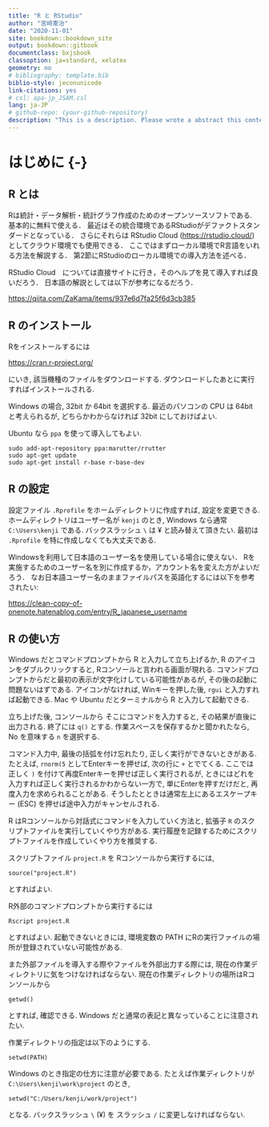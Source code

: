 ```yaml
--- 
title: "R と RStudio"
author: "宮﨑憲治"
date: "2020-11-01"
site: bookdown::bookdown_site
output: bookdown::gitbook
documentclass: bxjsbook
classoption: ja=standard, xelatex
geometry: no
# bibliography: template.bib
biblio-style: jeconunicode
link-citations: yes
# csl: apa-jp_JSAM.csl
lang: ja-JP
# github-repo: (your-github-repository)
description: "This is a description. Please wrote a abstract this contents. "
---
```

# はじめに {-}



## R とは
Rは統計・データ解析・統計グラフ作成のためのオープンソースソフトである.
基本的に無料で使える．
最近はその統合環境であるRStudioがデファクトスタンダードとなっている．
さらにそれらは RStudio Cloud (https://rstudio.cloud/) としてクラウド環境でも使用できる．
ここではまずローカル環境でR言語をいれる方法を解説する．
第2節にRStudioのローカル環境での導入方法を述べる．

RStudio Cloud　については直接サイトに行き，そのヘルプを見て導入すれば良いだろう．
日本語の解説としては以下が参考になるだろう．

https://qiita.com/ZaKama/items/937e6d7fa25f6d3cb385


## R のインストール
Rをインストールするには

https://cran.r-project.org/

にいき, 該当機種のファイルをダウンロードする.
ダウンロードしたあとに実行すればインストールされる.

Windows の場合, 32bit か 64bit を選択する. 
最近のパソコンの CPU は 64bit と考えられるが,
どちらかわからなければ 32bit にしておけばよい.

Ubuntu なら `ppa` を使って導入してもよい.
```
sudo add-apt-repository ppa:marutter/rrutter
sudo apt-get update
sudo apt-get install r-base r-base-dev
```

## R の設定
設定ファイル `.Rprofile` をホームディレクトリに作成すれば, 設定を変更できる.
ホームディレクトリはユーザー名が `kenji` のとき, Windows なら通常
`C:\Users\kenji` である. バックスラッシュ `\` は $\yen$ と読み替えて頂きたい. 
最初は `.Rprofile` を特に作成しなくても大丈夫である.

Windowsを利用して日本語のユーザー名を使用している場合に使えない．
Rを実施するためのユーザー名を別に作成するか，アカウント名を変えた方がよいだろう．
なお日本語ユーザー名のままファイルパスを英語化するには以下を参考されたい:

https://clean-copy-of-onenote.hatenablog.com/entry/R_japanese_username

## R の使い方
Windows だとコマンドプロンプトから R と入力して立ち上げるか, R のアイコンをダブルクリックすると, Rコンソールと言われる画面が現れる.
コマンドプロンプトからだと最初の表示が文字化けしている可能性があるが, その後の起動に問題ないはずである.
アイコンがなければ, Winキーを押した後, `rgui` と入力すれば起動できる.
Mac や Ubuntu だとターミナルから R と入力して起動できる.

立ち上げた後, コンソールから
そこにコマンドを入力すると, その結果が直後に出力される.
終了には `q()` とする. 
作業スペースを保存するかと聞かれたなら, No を意味する `n` を選択する.

コマンド入力中, 最後の括弧を付け忘れたり, 正しく実行ができないときがある.
たとえば, `rnorm(5` としてEnterキーを押せば, 次の行に `+` とでてくる.
ここでは正しく `)` を付けて再度Enterキーを押せば正しく実行されるが,
ときにはどれを入力すれば正しく実行されるかわからない一方で, 単にEnterを押すだけだと, 再度入力を求められることがある.
そうしたとときは通常左上にあるエスケープキー (ESC) を押せば途中入力がキャンセルされる.

R はRコンソールから対話式にコマンドを入力していく方法と,
拡張子 `R` のスクリプトファイルを実行していくやり方がある.
実行履歴を記録するためにスクリプトファイルを作成していくやり方を推奨する.

スクリプトファイル `project.R` を Rコンソールから実行するには,
```
source("project.R")
```
とすればよい. 

R外部のコマンドプロンプトから実行するには
```
Rscript project.R
```
とすればよい. 起動できないときには,
環境変数の PATH にRの実行ファイルの場所が登録されていない可能性がある.

また外部ファイルを導入する際やファイルを外部出力する際には, 現在の作業ディレクトリに気をつけなければならない.
現在の作業ディレクトリの場所はRコンソールから
```
getwd()
```
とすれば, 確認できる. Windows だと通常の表記と異なっていることに注意されたい.

作業ディレクトリの指定は以下のようにする.
```
setwd(PATH)
```
Windows のとき指定の仕方に注意が必要である.
たとえば作業ディレクトリが `C:\Users\kenji\work\project` のとき,
```
setwd("C:/Users/kenji/work/project")
```
となる. バックスラッシュ `\` ($\yen$) を スラッシュ `/` に変更しなければならない.


